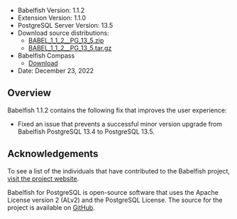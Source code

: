 
- Babelfish Version: 1.1.2
- Extension Version: 1.1.0
- PostgreSQL Server Version: 13.5
- Download source distributions:
  - [BABEL_1_1_2__PG_13_5.zip](https://github.com/babelfish-for-postgresql/babelfish-for-postgresql/releases/download/BABEL_1_1_2__PG_13_5/BABEL_1_1_2__PG_13_5.zip)
  - [BABEL_1_1_2__PG_13_5.tar.gz](https://github.com/babelfish-for-postgresql/babelfish-for-postgresql/releases/download/BABEL_1_1_2__PG_13_5/BABEL_1_1_2__PG_13_5.tar.gz)
- Babelfish Compass
  - [Download](https://github.com/babelfish-for-postgresql/babelfish_compass/releases)
- Date: December 23, 2022


## Overview

Babelfish 1.1.2 contains the following fix that improves the user experience:

- Fixed an issue that prevents a successful minor version upgrade from Babelfish PostgreSQL 13.4 to PostgreSQL 13.5.


## Acknowledgements

To see a list of the individuals that have contributed to the Babelfish project, [visit the project website](https://babelfishpg.org/contributors/).

Babelfish for PostgreSQL is open-source software that uses the Apache License version 2 (ALv2) and the PostgreSQL License. The source for the project is available on [GitHub](https://github.com/babelfish-for-postgresql). 

